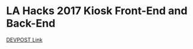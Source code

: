 # LA Hacks 2017 Kiosk Front-End and Back-End

[DEVPOST Link](https://devpost.com/software/footwear)
